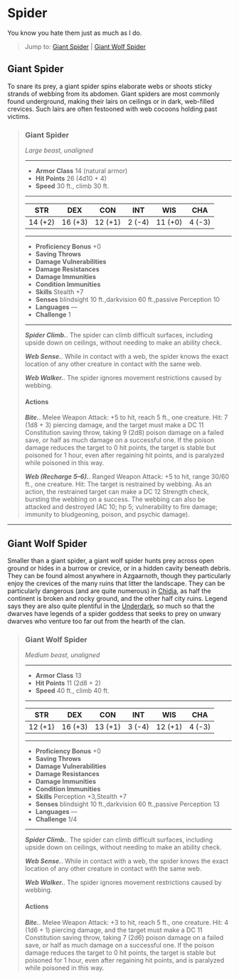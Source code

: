 # Spider
You know you hate them just as much as I do.

> Jump to: [Giant Spider](#giant-spider) | [Giant Wolf Spider](#giant-wolf-spider)

## Giant Spider
To snare its prey, a giant spider spins elaborate webs or shoots sticky strands of webbing from its abdomen. Giant spiders are most commonly found underground, making their lairs on ceilings or in dark, web-filled crevices. Such lairs are often festooned with web cocoons holding past victims.

>### Giant Spider
>*Large beast, unaligned*
>___
>- **Armor Class** 14 (natural armor)
>- **Hit Points** 26 (4d10 + 4)
>- **Speed** 30 ft., climb 30 ft.
>___
>|**STR**|**DEX**|**CON**|**INT**|**WIS**|**CHA**|
>|:---:|:---:|:---:|:---:|:---:|:---:|
>|14 (+2)|16 (+3)|12 (+1)|2 (-4)|11 (+0)|4 (-3)|
>
>___
>- **Proficiency Bonus** +0
>- **Saving Throws** 
>- **Damage Vulnerabilities** 
>- **Damage Resistances** 
>- **Damage Immunities** 
>- **Condition Immunities** 
>- **Skills** Stealth +7
>- **Senses** blindsight 10 ft.,darkvision 60 ft.,passive Perception 10
>- **Languages** —
>- **Challenge** 1
>___
>***Spider Climb.***. The spider can climb difficult surfaces, including upside down on ceilings, without needing to make an ability check.
>
>***Web Sense.***. While in contact with a web, the spider knows the exact location of any other creature in contact with the same web.
>
>***Web Walker.***. The spider ignores movement restrictions caused by webbing.
>
>#### Actions
>***Bite.***. Melee Weapon Attack: +5 to hit, reach 5 ft., one creature. Hit: 7 (1d8 + 3) piercing damage, and the target must make a DC 11 Constitution saving throw, taking 9 (2d8) poison damage on a failed save, or half as much damage on a successful one. If the poison damage reduces the target to 0 hit points, the target is stable but poisoned for 1 hour, even after regaining hit points, and is paralyzed while poisoned in this way.
>
>***Web (Recharge 5–6).***. Ranged Weapon Attack: +5 to hit, range 30/60 ft., one creature. Hit: The target is restrained by webbing. As an action, the restrained target can make a DC 12 Strength check, bursting the webbing on a success. The webbing can also be attacked and destroyed (AC 10; hp 5; vulnerability to fire damage; immunity to bludgeoning, poison, and psychic damage).
>

---

## Giant Wolf Spider
Smaller than a giant spider, a giant wolf spider hunts prey across open ground or hides in a burrow or crevice, or in a hidden cavity beneath debris. They can be found almost anywhere in Azgaarnoth, though they particularly enjoy the crevices of the many ruins that litter the landscape. They can be particularly dangerous (and are quite numerous) in [Chidia](../Geography/Chidia.md), as half the continent is broken and rocky ground, and the other half city ruins. Legend says they are also quite plentiful in the [Underdark](../Geography/Underdark.md), so much so that the dwarves have legends of a spider goddess that seeks to prey on unwary dwarves who venture too far out from the hearth of the clan.

>### Giant Wolf Spider
>*Medium beast, unaligned*
>___
>- **Armor Class** 13
>- **Hit Points** 11 (2d8 + 2)
>- **Speed** 40 ft., climb 40 ft.
>___
>|**STR**|**DEX**|**CON**|**INT**|**WIS**|**CHA**|
>|:---:|:---:|:---:|:---:|:---:|:---:|
>|12 (+1)|16 (+3)|13 (+1)|3 (-4)|12 (+1)|4 (-3)|
>
>___
>- **Proficiency Bonus** +0
>- **Saving Throws** 
>- **Damage Vulnerabilities** 
>- **Damage Resistances** 
>- **Damage Immunities** 
>- **Condition Immunities** 
>- **Skills** Perception +3,Stealth +7
>- **Senses** blindsight 10 ft.,darkvision 60 ft.,passive Perception 13
>- **Languages** —
>- **Challenge** 1/4
>___
>***Spider Climb.***. The spider can climb difficult surfaces, including upside down on ceilings, without needing to make an ability check.
>
>***Web Sense.***. While in contact with a web, the spider knows the exact location of any other creature in contact with the same web.
>
>***Web Walker.***. The spider ignores movement restrictions caused by webbing.
>
>#### Actions
>***Bite.***. Melee Weapon Attack: +3 to hit, reach 5 ft., one creature. Hit: 4 (1d6 + 1) piercing damage, and the target must make a DC 11 Constitution saving throw, taking 7 (2d6) poison damage on a failed save, or half as much damage on a successful one. If the poison damage reduces the target to 0 hit points, the target is stable but poisoned for 1 hour, even after regaining hit points, and is paralyzed while poisoned in this way.
>
